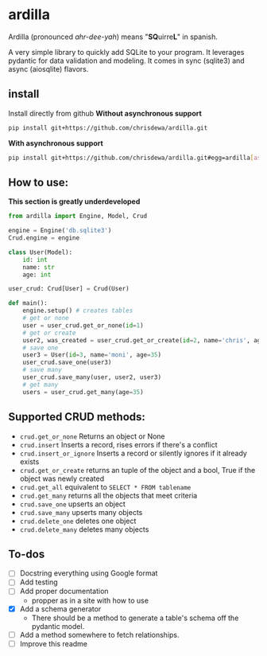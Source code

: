 # ardilla

Ardilla (pronounced *ahr-dee-yah*) means "**SQ**uirre**L**" in spanish.

A very simple library to quickly add SQLite to your program.
It leverages pydantic for data validation and modeling.
It comes in sync (sqlite3) and async (aiosqlite) flavors.


## install
Install directly from github
__**Without asynchronous support**__
```bash
pip install git+https://github.com/chrisdewa/ardilla.git
```
__**With asynchronous support**__
```bash
pip install git+https://github.com/chrisdewa/ardilla.git#egg=ardilla[async]
```

## How to use:

**This section is greatly underdeveloped**

```py
from ardilla import Engine, Model, Crud

engine = Engine('db.sqlite3')
Crud.engine = engine

class User(Model):
    id: int
    name: str
    age: int

user_crud: Crud[User] = Crud(User)

def main():
    engine.setup() # creates tables 
    # get or none
    user = user_crud.get_or_none(id=1)
    # get or create
    user2, was_created = user_crud.get_or_create(id=2, name='chris', age=35)
    # save one
    user3 = User(id=3, name='moni', age=35)
    user_crud.save_one(user3)
    # save many
    user_crud.save_many(user, user2, user3)
    # get many
    users = user_crud.get_many(age=35)
```

## Supported CRUD methods:
 - `crud.get_or_none` Returns an object or None
 - `crud.insert` Inserts a record, rises errors if there's a conflict
 - `crud.insert_or_ignore` Inserts a record or silently ignores if it already exists
 - `crud.get_or_create` returns an tuple of the object and a bool, True if the object was newly created
 - `crud.get_all` equivalent to `SELECT * FROM tablename`
 - `crud.get_many` returns all the objects that meet criteria
 - `crud.save_one` upserts an object
 - `crud.save_many` upserts many objects
 - `crud.delete_one` deletes one object
 - `crud.delete_many` deletes many objects


## To-dos

- [ ] Docstring everything using Google format
- [ ] Add testing
- [ ] Add proper documentation
  - propper as in a site with how to use
- [x] Add a schema generator 
  - There should be a method to generate a table's schema off the pydantic model. 
- [ ] Add a method somewhere to fetch relationships. 
- [ ] Improve this readme